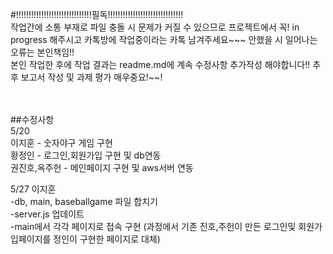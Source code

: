 #!!!!!!!!!!!!!!!!!!!!!!!!!!!!!!필독!!!!!!!!!!!!!!!!!!!!!!!!!!!!!!<br/>
작업간에 소통 부재로 파일 충돌 시 문제가 커질 수 있으므로 프로젝트에서 꼭! in progress 해주시고 카톡방에 작업중이라는 카톡 남겨주세요~~~ 안했을 시 일어나는 오류는 본인책임!!<br/>
본인 작업한 후에 작업 결과는 readme.md에 계속 수정사항 추가작성 해야합니다!! 추후 보고서 작성 및 과제 평가 매우중요!~~!<br/><br/><br/>


##수정사항 <br/>
5/20<br/>
이지훈 - 숫자야구 게임 구현<br/>
황정인 - 로그인,회원가입 구현 및 db연동<br/>
권진호,옥주헌 - 메인페이지 구현 및 aws서버 연동<br/>

5/27 이지훈<br/>
    -db, main, baseballgame 파일 합치기<br/>
    -server.js 업데이트<br/>
    -main에서 각각 페이지로 접속 구현 (과정에서 기존 진호,주헌이 만든 로그인및 회원가입페이지를 정인이 구현한 페이지로 대체)<br/>
    

